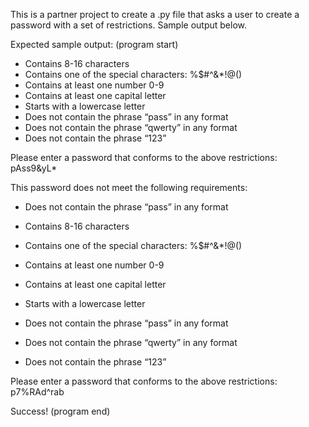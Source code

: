 This is a partner project to create a .py file that asks a user to create a password with a set of restrictions. Sample output below.

Expected sample output:
(program start)
- Contains 8-16 characters
- Contains one of the special characters: %$#^&*!@()
- Contains at least one number 0-9
- Contains at least one capital letter
- Starts with a lowercase letter
- Does not contain the phrase “pass” in any format
- Does not contain the phrase “qwerty” in any format
- Does not contain the phrase “123”


Please enter a password that conforms to the above restrictions:
                                pAss9&yL*


This password does not meet the following requirements:
- Does not contain the phrase “pass” in any format


- Contains 8-16 characters
- Contains one of the special characters: %$#^&*!@()
- Contains at least one number 0-9
- Contains at least one capital letter
- Starts with a lowercase letter
- Does not contain the phrase “pass” in any format
- Does not contain the phrase “qwerty” in any format
- Does not contain the phrase “123”


Please enter a password that conforms to the above restrictions:
                                p7%RAd^rab


Success!
(program end)